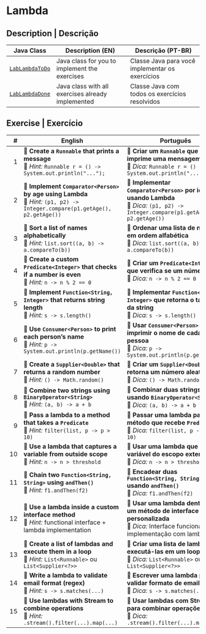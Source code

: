 # Lambda

## Description | Descrição

| Java Class                              | Description (EN)                                  | Descrição (PT-BR)                               |
| --------------------------------------- | ------------------------------------------------- | ----------------------------------------------- |
| [`LabLambdaToDo`](./LabLambdaToDo.java) | Java class for you to implement the exercises     | Classe Java para você implementar os exercícios |
| [`LabLambdaDone`](./LabLambdaDone.java) | Java class with all exercises already implemented | Classe Java com todos os exercícios resolvidos  |

## Exercise | Exercício

|   # | **English**                                                                                                                     | **Português**                                                                                                                         |
| --: | ------------------------------------------------------------------------------------------------------------------------------- | ------------------------------------------------------------------------------------------------------------------------------------- |
|   1 | 🔸 **Create a `Runnable` that prints a message**<br>📌 _Hint:_ `Runnable r = () -> System.out.println("...");`                  | 🔸 **Criar um `Runnable` que imprime uma mensagem**<br>📌 _Dica:_ `Runnable r = () -> System.out.println("...");`                     |
|   2 | 🔸 **Implement `Comparator<Person>` by age using Lambda**<br>📌 _Hint:_ `(p1, p2) -> Integer.compare(p1.getAge(), p2.getAge())` | 🔸 **Implementar `Comparator<Person>` por idade usando Lambda**<br>📌 _Dica:_ `(p1, p2) -> Integer.compare(p1.getAge(), p2.getAge())` |
|   3 | 🔸 **Sort a list of names alphabetically**<br>📌 _Hint:_ `list.sort((a, b) -> a.compareTo(b))`                                  | 🔸 **Ordenar uma lista de nomes em ordem alfabética**<br>📌 _Dica:_ `list.sort((a, b) -> a.compareTo(b))`                             |
|   4 | 🔸 **Create a custom `Predicate<Integer>` that checks if a number is even**<br>📌 _Hint:_ `n -> n % 2 == 0`                     | 🔸 **Criar um `Predicate<Integer>` que verifica se um número é par**<br>📌 _Dica:_ `n -> n % 2 == 0`                                  |
|   5 | 🔸 **Implement `Function<String, Integer>` that returns string length**<br>📌 _Hint:_ `s -> s.length()`                         | 🔸 **Implementar `Function<String, Integer>` que retorna o tamanho da string**<br>📌 _Dica:_ `s -> s.length()`                        |
|   6 | 🔸 **Use `Consumer<Person>` to print each person’s name**<br>📌 _Hint:_ `p -> System.out.println(p.getName())`                  | 🔸 **Usar `Consumer<Person>` para imprimir o nome de cada pessoa**<br>📌 _Dica:_ `p -> System.out.println(p.getName())`               |
|   7 | 🔸 **Create a `Supplier<Double>` that returns a random number**<br>📌 _Hint:_ `() -> Math.random()`                             | 🔸 **Criar um `Supplier<Double>` que retorna um número aleatório**<br>📌 _Dica:_ `() -> Math.random()`                                |
|   8 | 🔸 **Combine two strings using `BinaryOperator<String>`**<br>📌 _Hint:_ `(a, b) -> a + b`                                       | 🔸 **Combinar duas strings usando `BinaryOperator<String>`**<br>📌 _Dica:_ `(a, b) -> a + b`                                          |
|   9 | 🔸 **Pass a lambda to a method that takes a `Predicate`**<br>📌 _Hint:_ `filter(list, p -> p > 10)`                             | 🔸 **Passar uma lambda para um método que recebe `Predicate`**<br>📌 _Dica:_ `filter(list, p -> p > 10)`                              |
|  10 | 🔸 **Use a lambda that captures a variable from outside scope**<br>📌 _Hint:_ `n -> n > threshold`                              | 🔸 **Usar uma lambda que captura variável do escopo externo**<br>📌 _Dica:_ `n -> n > threshold`                                      |
|  11 | 🔸 **Chain two `Function<String, String>` using `andThen()`**<br>📌 _Hint:_ `f1.andThen(f2)`                                    | 🔸 **Encadear duas `Function<String, String>` usando `andThen()`**<br>📌 _Dica:_ `f1.andThen(f2)`                                     |
|  12 | 🔸 **Use a lambda inside a custom interface method**<br>📌 _Hint:_ functional interface + lambda implementation                 | 🔸 **Usar uma lambda dentro de um método de interface personalizada**<br>📌 _Dica:_ Interface funcional + implementação com lambda    |
|  13 | 🔸 **Create a list of lambdas and execute them in a loop**<br>📌 _Hint:_ `List<Runnable>` ou `List<Supplier<?>>`                | 🔸 **Criar uma lista de lambdas e executá-las em um loop**<br>📌 _Dica:_ `List<Runnable>` ou `List<Supplier<?>>`                      |
|  14 | 🔸 **Write a lambda to validate email format (regex)**<br>📌 _Hint:_ `s -> s.matches(...)`                                      | 🔸 **Escrever uma lambda para validar formato de email (regex)**<br>📌 _Dica:_ `s -> s.matches(...)`                                  |
|  15 | 🔸 **Use lambdas with Stream to combine operations**<br>📌 _Hint:_ `.stream().filter(...).map(...)`                             | 🔸 **Usar lambdas com Stream para combinar operações**<br>📌 _Dica:_ `.stream().filter(...).map(...)`                                 |

